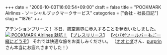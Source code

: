 +++
date = "2006-10-03T16:00:54+09:00"
draft = false
title = "POOKMARK Airlines - ソーシャルブックマークサービス"
categories = ["会社・社長日記"]
slug = "1876"
+++

アテンションプリーズ！
本日、航空業界に参入することを発表いたしました。
<a href="http://pookmark.jp/" target="_blank">
<img src="http://pookmark.jp/images/top_01.gif">
POOKMARK Airlines 就航！</a>
【<a href="http://www.paperboy.co.jp/articles/00000198.html" target="_blank">プレスリリース</a>】
【<a href="http://www.paperboy.co.jp/pages/pepabobar.html" target="_blank">ペパボツールバーもご一緒にどうぞ</a>】
それでは快適な旅をお楽しみください。
（<a href="http://solvalou.net/" target="_blank">オオヒダ</a>さん、<a href="http://purpr.in/blog/" target="_blank">purprin</a>さん本当にお疲れさまでした！）
